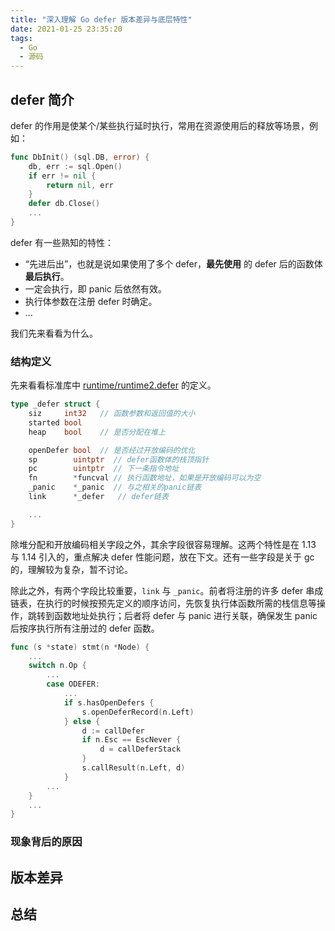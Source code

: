 ```yaml
---
title: "深入理解 Go defer 版本差异与底层特性"
date: 2021-01-25 23:35:20
tags:
  - Go
  - 源码
---
```


## defer 简介

defer 的作用是使某个/某些执行延时执行，常用在资源使用后的释放等场景，例如：

```go
func DbInit() (sql.DB, error) {
    db, err := sql.Open()
    if err != nil {
        return nil, err
    }
    defer db.Close()
    ...
}
```

defer 有一些熟知的特性：

- “先进后出”，也就是说如果使用了多个 defer，**最先使用** 的 defer 后的函数体 **最后执行**。
- 一定会执行，即 panic 后依然有效。
- 执行体参数在注册 defer 时确定。
- ...

我们先来看看为什么。

### 结构定义

先来看看标准库中 [runtime/runtime2.defer](https://github.com/golang/go/blob/41d8e61a6b9d8f9db912626eb2bbc535e929fefc/src/runtime/runtime2.go#L907) 的定义。

```go
type _defer struct {
	siz     int32	// 函数参数和返回值的大小
	started bool
	heap    bool	// 是否分配在堆上

	openDefer bool	// 是否经过开放编码的优化
	sp        uintptr  // defer函数体的栈顶指针
	pc        uintptr  // 下一条指令地址
	fn        *funcval // 执行函数地址，如果是开放编码可以为空
	_panic    *_panic  // 与之相关的panic链表
	link      *_defer	// defer链表

	...
}
```

除堆分配和开放编码相关字段之外，其余字段很容易理解。这两个特性是在 1.13 与 1.14 引入的，重点解决 defer 性能问题，放在下文。还有一些字段是关于 gc 的，理解较为复杂，暂不讨论。

除此之外，有两个字段比较重要，`link` 与 `_panic`。前者将注册的许多 defer 串成链表，在执行的时候按预先定义的顺序访问，先恢复执行体函数所需的栈信息等操作，跳转到函数地址处执行；后者将 defer 与 panic 进行关联，确保发生 panic 后按序执行所有注册过的 defer 函数。

```go
func (s *state) stmt(n *Node) {
    ...
    switch n.Op {
        ...
        case ODEFER:
			...
			if s.hasOpenDefers {
				s.openDeferRecord(n.Left)
			} else {
				d := callDefer
				if n.Esc == EscNever {
					d = callDeferStack
				}
				s.callResult(n.Left, d)
			}
        ...
    }
    ...
}

```



### 现象背后的原因



## 版本差异



## 总结



